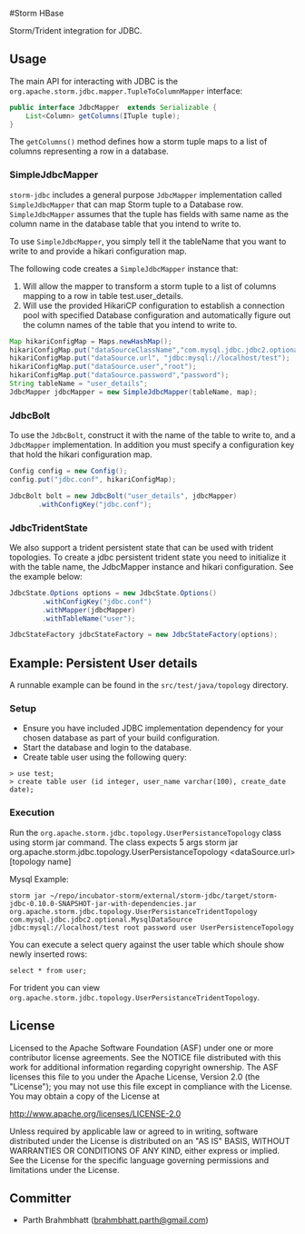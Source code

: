 #Storm HBase

Storm/Trident integration for JDBC.

## Usage
The main API for interacting with JDBC is the `org.apache.storm.jdbc.mapper.TupleToColumnMapper`
interface:

```java
public interface JdbcMapper  extends Serializable {
    List<Column> getColumns(ITuple tuple);
}
```

The `getColumns()` method defines how a storm tuple maps to a list of columns representing a row in a database.

### SimpleJdbcMapper
`storm-jdbc` includes a general purpose `JdbcMapper` implementation called `SimpleJdbcMapper` that can map Storm
tuple to a Database row. `SimpleJdbcMapper` assumes that the tuple has fields with same name as the column name in 
the database table that you intend to write to.

To use `SimpleJdbcMapper`, you simply tell it the tableName that you want to write to and provide a hikari configuration map.

The following code creates a `SimpleJdbcMapper` instance that:

1. Will allow the mapper to transform a storm tuple to a list of columns mapping to a row in table test.user_details.
2. Will use the provided HikariCP configuration to establish a connection pool with specified Database configuration and
automatically figure out the column names of the table that you intend to write to.

```java
Map hikariConfigMap = Maps.newHashMap();
hikariConfigMap.put("dataSourceClassName","com.mysql.jdbc.jdbc2.optional.MysqlDataSource");
hikariConfigMap.put("dataSource.url", "jdbc:mysql://localhost/test");
hikariConfigMap.put("dataSource.user","root");
hikariConfigMap.put("dataSource.password","password");
String tableName = "user_details";
JdbcMapper jdbcMapper = new SimpleJdbcMapper(tableName, map);
```
### JdbcBolt
To use the `JdbcBolt`, construct it with the name of the table to write to, and a `JdbcMapper` implementation. In addition
you must specify a configuration key that hold the hikari configuration map.

 ```java
Config config = new Config();
config.put("jdbc.conf", hikariConfigMap);

JdbcBolt bolt = new JdbcBolt("user_details", jdbcMapper)
        .withConfigKey("jdbc.conf");
 ```
### JdbcTridentState
We also support a trident persistent state that can be used with trident topologies. To create a jdbc persistent trident
state you need to initialize it with the table name, the JdbcMapper instance and hikari configuration. See the example
below:

```java
JdbcState.Options options = new JdbcState.Options()
        .withConfigKey("jdbc.conf")
        .withMapper(jdbcMapper)
        .withTableName("user");

JdbcStateFactory jdbcStateFactory = new JdbcStateFactory(options);
```
 
## Example: Persistent User details
A runnable example can be found in the `src/test/java/topology` directory.

### Setup
* Ensure you have included JDBC implementation dependency for your chosen database as part of your build configuration.
* Start the database and login to the database.
* Create table user using the following query:

```
> use test;
> create table user (id integer, user_name varchar(100), create_date date);
```

### Execution
Run the `org.apache.storm.jdbc.topology.UserPersistanceTopology` class using storm jar command. The class expects 5 args
storm jar org.apache.storm.jdbc.topology.UserPersistanceTopology <dataSourceClassName> <dataSource.url> <user> <password> <tableName> [topology name]

Mysql Example:
```
storm jar ~/repo/incubator-storm/external/storm-jdbc/target/storm-jdbc-0.10.0-SNAPSHOT-jar-with-dependencies.jar 
org.apache.storm.jdbc.topology.UserPersistanceTridentTopology  com.mysql.jdbc.jdbc2.optional.MysqlDataSource 
jdbc:mysql://localhost/test root password user UserPersistenceTopology
```

You can execute a select query against the user table which shoule show newly inserted rows:

```
select * from user;
```

For trident you can view `org.apache.storm.jdbc.topology.UserPersistanceTridentTopology`.
## License

Licensed to the Apache Software Foundation (ASF) under one
or more contributor license agreements.  See the NOTICE file
distributed with this work for additional information
regarding copyright ownership.  The ASF licenses this file
to you under the Apache License, Version 2.0 (the
"License"); you may not use this file except in compliance
with the License.  You may obtain a copy of the License at

  http://www.apache.org/licenses/LICENSE-2.0

Unless required by applicable law or agreed to in writing,
software distributed under the License is distributed on an
"AS IS" BASIS, WITHOUT WARRANTIES OR CONDITIONS OF ANY
KIND, either express or implied.  See the License for the
specific language governing permissions and limitations
under the License.

## Committer

* Parth Brahmbhatt ([brahmbhatt.parth@gmail.com](mailto:brahmbhatt.parth@gmail.com))
 
